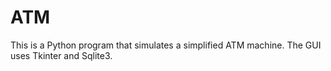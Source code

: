 # ATM

This is a Python program that simulates a simplified ATM machine. The GUI uses Tkinter and Sqlite3. 

